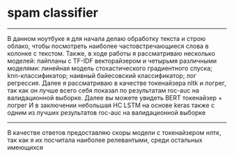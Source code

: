 # spam classifier
***
В данном ноутбуке я для начала делаю обработку текста и строю облако, чтобы посмотреть наиболее частовстречающиеся слова в колонке с текстом. Также, в ходе работы я рассматриваю несколько моделей: пайпланы с TF-IDF векторайзером и четырьмя различными моделями: линейная модель стохастического градиентного спуска; knn-классификатор; наивный байесовский классификатор; лог регрессия.
Далее я рассматриваю в качестве токенайзера nltk и логрег, так как он лучше всего себя показал по результатам roc-auc на валидационной выборке.
Далее вы можете увидеть BERT токенайзер + логрег
И в заключении небольшая НС LSTM на основе keras также с одним из лучших результатов roc-auc на валидационной выборке
***
В качестве ответов предоставляю скоры модели с токенайзером нлтк, так как я их посчитала наиболее релевантыми, среди остальных имеющихся  
